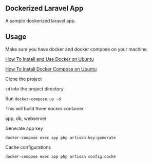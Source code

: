 ## Dockerized Laravel App
A sample dockerized laravel app. 

## Usage

Make sure you have docker and docker compose on your machine.

[How To Install and Use Docker on Ubuntu](https://www.digitalocean.com/community/tutorials/how-to-install-and-use-docker-on-ubuntu-18-04)

[How To Install Docker Compose on Ubuntu](https://www.digitalocean.com/community/tutorials/how-to-install-docker-compose-on-ubuntu-18-04)

Clone the project

`cd` into the project directory

Run `docker-compose up -d`

This will build three docker container

app, db, webserver

Generate app key

```
docker-compose exec app php artisan key:generate
```

Cache configurations
```
docker-compose exec app php artisan config:cache
```
